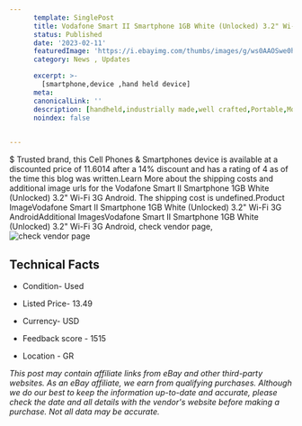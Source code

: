 ```yaml
---
      template: SinglePost
      title: Vodafone Smart II Smartphone 1GB White (Unlocked) 3.2" Wi-Fi 3G Android
      status: Published
      date: '2023-02-11'
      featuredImage: 'https://i.ebayimg.com/thumbs/images/g/ws0AAOSwe0hjlLIc/s-l225.jpg'
      category: News , Updates

      excerpt: >-
        [smartphone,device ,hand held device]
      meta:
      canonicalLink: ''
      description: [handheld,industrially made,well crafted,Portable,Mobile,Compact,Convenient,Lightweight,Maneuverable,Man-portable,Miniature,Carriable,Hand-held,Light,Holdable,Transportable,Mobile device,Pocket-sized,On-the-go,Wireless,Cordless,Compact size,Convenient size, smartphone,device ,hand held device]
      noindex: false

        
---
```

$
    Trusted brand, this Cell Phones & Smartphones device is available at a discounted price of 11.6014 after a 14% discount and has a rating of 4 as of the time this blog was written.Learn More about the shipping costs and additional image urls for the Vodafone Smart II Smartphone 1GB White (Unlocked) 3.2" Wi-Fi 3G Android. The shipping cost is undefined.Product ImageVodafone Smart II Smartphone 1GB White (Unlocked) 3.2" Wi-Fi 3G AndroidAdditional ImagesVodafone Smart II Smartphone 1GB White (Unlocked) 3.2" Wi-Fi 3G Android, check vendor page, ![check vendor page](https://origin-galleryplus.ebayimg.com/ws/web/225395798272_2_0_1/225x225.jpg,https://origin-galleryplus.ebayimg.com/ws/web/225395798272_3_0_1/225x225.jpg,https://origin-galleryplus.ebayimg.com/ws/web/225395798272_4_0_1/225x225.jpg,https://origin-galleryplus.ebayimg.com/ws/web/225395798272_5_0_1/225x225.jpg,https://origin-galleryplus.ebayimg.com/ws/web/225395798272_6_0_1/225x225.jpg,https://origin-galleryplus.ebayimg.com/ws/web/225395798272_7_0_1/225x225.jpg,https://origin-galleryplus.ebayimg.com/ws/web/225395798272_8_0_1/225x225.jpg,https://origin-galleryplus.ebayimg.com/ws/web/225395798272_9_0_1/225x225.jpg,https://origin-galleryplus.ebayimg.com/ws/web/225395798272_10_0_1/225x225.jpg,https://origin-galleryplus.ebayimg.com/ws/web/225395798272_11_0_1/225x225.jpg,https://origin-galleryplus.ebayimg.com/ws/web/225395798272_12_0_1/225x225.jpg,https://origin-galleryplus.ebayimg.com/ws/web/225395798272_13_0_1/225x225.jpg,https://origin-galleryplus.ebayimg.com/ws/web/225395798272_14_0_1/225x225.jpg,https://origin-galleryplus.ebayimg.com/ws/web/225395798272_15_0_1/225x225.jpg)
    
    

 ## Technical Facts 



     
      

 - Condition- Used 


      

 - Listed Price- 13.49 


      

 - Currency- USD 


      

 - Feedback score - 1515 


      

 - Location - GR 


      
      

 *_This post may contain affiliate links from eBay and other third-party websites. As an eBay affiliate, we earn from qualifying purchases. Although we do our best to keep the information up-to-date and accurate, please check the date and all details with the vendor's website before making a purchase. Not all data may be accurate._*



    
    
    
    
    